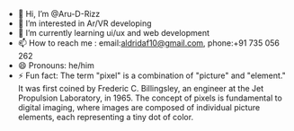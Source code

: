 - 👋 Hi, I’m @Aru-D-Rizz
- 👀 I’m interested in Ar/VR developing
- 🌱 I’m currently learning ui/ux and web development
- 📫 How to reach me : email:aldridaf10@gmail.com, phone:+91 735 056 262
- 😄 Pronouns: he/him
- ⚡ Fun fact: The term "pixel" is a combination of "picture" and "element." It was first coined by Frederic C. Billingsley, an engineer at the Jet Propulsion Laboratory, in 1965. The concept of pixels is fundamental to digital imaging, where images are composed of individual picture elements, each representing a tiny dot of color.

<!---
Aru-D-Rizz/Aru-D-Rizz is a ✨ special ✨ repository because its `README.md` (this file) appears on your GitHub profile.
You can click the Preview link to take a look at your changes.
--->
